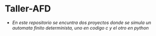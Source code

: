 # Taller-AFD
- *En este repositorio se encuntra dos proyectos donde se simula un automata finito determinista, uno en codigo c y el otro en python*
